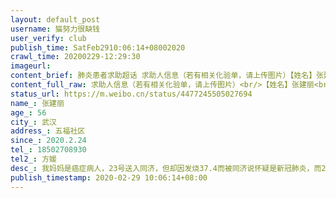 ```yaml
---
layout: default_post
username: 猫努力很缺钱
user_verify: club
publish_time: SatFeb2910:06:14+08002020
crawl_time: 20200229-12:29:30
imageurl: 
content_brief: 肺炎患者求助超话 求助人信息（若有相关化验单，请上传图片）【姓名】张建丽【年龄】56【所在城市】武汉【所在小区、社区】五福社区【患病时间】2020.2.24【联系方式】18502708930【其他紧急联系人】方媛【病情描述】 我妈妈是癌症病人，23号送入同济，但却因发烧37.4而被同济说怀疑是新冠 ...全文
content_full_raw: 求助人信息（若有相关化验单，请上传图片）<br/>【姓名】张建丽<br/>【年龄】56<br/>【所在城市】武汉<br/>【所在小区、社区】五福社区<br/>【患病时间】2020.2.24<br/>【联系方式】18502708930<br/>【其他紧急联系人】方媛<br/>【病情描述】我妈妈是癌症病人，23号送入同济，但却因发烧37.4而被同济说怀疑是新冠肺炎，而24号因昏迷，在人毫无意识的情况通过社区联系转到省妇幼光谷院区，后因检查已排除新冠肺炎，想去对症肿瘤医院接受治疗！现在已经在光谷区已联系说我妈妈病情加重！现在因为是新医院所以缺血！麻烦大家帮忙现在省妇幼光谷区医院急需B型血浆！也请有癌症医疗设备的医院有空位接收我妈妈！<adata-url="http://t.cn/R2WxQOQ"href="http://weibo.com/p/1001018008642010000000000"data-hide=""><spanclass='url-icon'><imgstyle='width:1rem;height:1rem'src='https://h5.sinaimg.cn/upload/2015/09/25/3/timeline_card_small_location_default.png'></span><spanclass="surl-text">武汉</span></a>
status_url: https://m.weibo.cn/status/4477245505027694
name_: 张建丽
age_: 56
city_: 武汉
address_: 五福社区
since_: 2020.2.24
tel_: 18502708930
tel2_: 方媛
desc_: 我妈妈是癌症病人，23号送入同济，但却因发烧37.4而被同济说怀疑是新冠肺炎，而24号因昏迷，在人毫无意识的情况通过社区联系转到省妇幼光谷院区，后因检查已排除新冠肺炎，想去对症肿瘤医院接受治疗！现在已经在光谷区已联系说我妈妈病情加重！现在因为是新医院所以缺血！麻烦大家帮忙现在省妇幼光谷区医院急需B型血浆！也请有癌症医疗设备的医院有空位接收我妈妈！<adata-url="http//t.cn/R2WxQOQ"href="http//weibo.com/p/1001018008642010000000000"data-hide=""><spanclass='url-icon'><imgstyle='width1rem;height1rem'src='https//h5.sinaimg.cn/upload/2015/09/25/3/timeline_card_small_location_default.png'></span><spanclass="surl-text">武汉</span></a>
publish_timestamp: 2020-02-29 10:06:14+08:00
---
```

